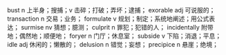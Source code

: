 bust n 上半身；搜捕；v 击碎；打破；弄坏；逮捕；
exorable adj 可说服的；
transaction n 交易；业务；
formulate v 规划；制定；系统地阐述；用公式表达；
surmise nv 猜想；臆测；
culprit n 罪犯；犯错的人；
incidentally 附带地；偶然地；顺便地；
foryer n 门厅；休息室；
subside v 下陷；消退；平息；
idle adj 休闲的；懒散的；
delusion n 错觉；妄想；
precipice n 悬崖；绝境；